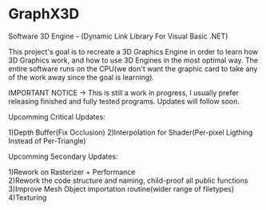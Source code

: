 # GraphX3D
Software 3D Engine - (Dynamic Link Library For Visual Basic .NET)


This project's goal is to recreate a 3D Graphics Engine in order to learn how 3D Graphics work, and how to use 3D Engines in the most optimal way.
The entire software runs on the CPU(we don't want the graphic card to take any of the work away since the goal is learning).

IMPORTANT NOTICE -> This is still a work in progress, I usually prefer releasing finished and fully tested programs. Updates will follow soon.

Upcomming Critical Updates: 

1)Depth Buffer(Fix Occlusion)
2)Interpolation for Shader(Per-pixel Ligthing Instead of Per-Triangle)

Upcomming Secondary Updates:

1)Rework on Rasterizer + Performance  
2)Rework the code structure and naming, child-proof all public functions  
3)Improve Mesh Object importation routine(wider range of filetypes)  
4)Texturing  

